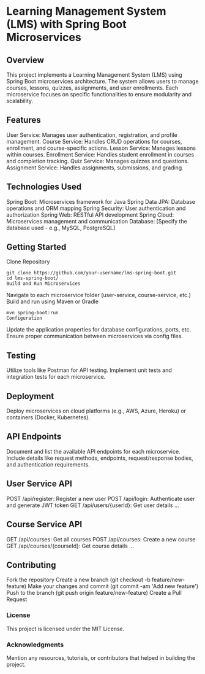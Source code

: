 # Learning Management System (LMS) with Spring Boot Microservices

## Overview
This project implements a Learning Management System (LMS) using Spring Boot microservices architecture. The system allows users to manage courses, lessons, quizzes, assignments, and user enrollments. Each microservice focuses on specific functionalities to ensure modularity and scalability.

## Features
User Service: Manages user authentication, registration, and profile management.
Course Service: Handles CRUD operations for courses, enrollment, and course-specific actions.
Lesson Service: Manages lessons within courses.
Enrollment Service: Handles student enrollment in courses and completion tracking.
Quiz Service: Manages quizzes and questions.
Assignment Service: Handles assignments, submissions, and grading.

## Technologies Used
Spring Boot: Microservices framework for Java
Spring Data JPA: Database operations and ORM mapping
Spring Security: User authentication and authorization
Spring Web: RESTful API development
Spring Cloud: Microservices management and communication
Database: [Specify the database used - e.g., MySQL, PostgreSQL]

## Getting Started
Clone Repository

```
git clone https://github.com/your-username/lms-spring-boot.git
cd lms-spring-boot/
Build and Run Microservices
```

Navigate to each microservice folder (user-service, course-service, etc.)
Build and run using Maven or Gradle

```
mvn spring-boot:run
Configuration
```

Update the application properties for database configurations, ports, etc.
Ensure proper communication between microservices via config files.

## Testing

Utilize tools like Postman for API testing.
Implement unit tests and integration tests for each microservice.

## Deployment

Deploy microservices on cloud platforms (e.g., AWS, Azure, Heroku) or containers (Docker, Kubernetes).

## API Endpoints
Document and list the available API endpoints for each microservice. Include details like request methods, endpoints, request/response bodies, and authentication requirements.

## User Service API
POST /api/register: Register a new user
POST /api/login: Authenticate user and generate JWT token
GET /api/users/{userId}: Get user details
...
## Course Service API
GET /api/courses: Get all courses
POST /api/courses: Create a new course
GET /api/courses/{courseId}: Get course details
...
## Contributing
Fork the repository
Create a new branch (git checkout -b feature/new-feature)
Make your changes and commit (git commit -am 'Add new feature')
Push to the branch (git push origin feature/new-feature)
Create a Pull Request

### License
This project is licensed under the MIT License.

### Acknowledgments
Mention any resources, tutorials, or contributors that helped in building the project.

